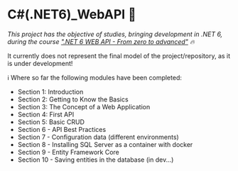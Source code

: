 # C#(.NET6)_WebAPI 🚀

_This project has the objective of studies, bringing development in .NET 6, during the course [".NET 6 WEB API - From zero to advanced"](https://www.udemy.com/course/net-6-web-api-do-zero-ao-avancado/) 🔥_

It currently does not represent the final model of the project/repository, as it is under development!

ℹ️ Where so far the following modules have been completed:
- Section 1: Introduction
- Section 2: Getting to Know the Basics
- Section 3: The Concept of a Web Application
- Section 4: First API
- Section 5: Basic CRUD
- Section 6 - API Best Practices
- Section 7 - Configuration data (different environments)
- Section 8 - Installing SQL Server as a container with docker
- Section 9 - Entity Framework Core
- Section 10 - Saving entities in the database (in dev...)